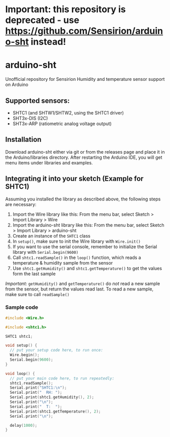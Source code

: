 # Important: this repository is deprecated - use https://github.com/Sensirion/arduino-sht instead!

# arduino-sht
Unofficial repository for Sensirion Humidity and temperature sensor support on Arduino

## Supported sensors:
- SHTC1 (and SHTW1/SHTW2, using the SHTC1 driver)
- SHT3x-DIS (I2C)
- SHT3x-ARP (ratiometric analog voltage output)

## Installation

Download arduino-sht either via git or from the releases page and place it in the Arduino/libraries directory. After restarting the Arduino IDE, you will get menu items under libraries and examples.

## Integrating it into your sketch (Example for SHTC1)

Assuming you installed the library as described above, the following steps are necessary:

1. Import the Wire library like this: From the menu bar, select Sketch > Import Library > Wire
1. Import the arduino-sht library like this: From the menu bar, select Sketch > Import Library > arduino-sht
1. Create an instance of the `SHTC1` class
2. In `setup()`, make sure to init the Wire library with `Wire.init()`
3. If you want to use the serial console, remember to initialize the Serial library with `Serial.begin(9600)`
1. Call `shtc1.readSample()` in the `loop()` function, which reads a temperature & humidity sample from the sensor
2. Use `shtc1.getHumidity()` and `shtc1.getTemperature()` to get the values form the last sample

*Important:* `getHumidity()` and `getTemperature()` do *not* read a new sample from the sensor, but return the values read last. To read a new sample, make sure to call `readSample()`

### Sample code
```c++
#include <Wire.h>

#include <shtc1.h>

SHTC1 shtc1;

void setup() {
  // put your setup code here, to run once:
  Wire.begin();  
  Serial.begin(9600);
}

void loop() {
  // put your main code here, to run repeatedly:
  shtc1.readSample();
  Serial.print("SHTC1:\n");
  Serial.print("  RH: ");
  Serial.print(shtc1.getHumidity(), 2);
  Serial.print("\n");
  Serial.print("  T:  ");
  Serial.print(shtc1.getTemperature(), 2);
  Serial.print("\n");

  delay(1000);
}
```
